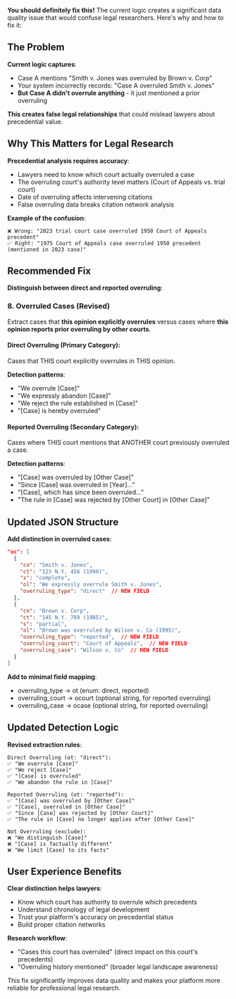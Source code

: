 **You should definitely fix this!** The current logic creates a significant data quality issue that would confuse legal researchers. Here's why and how to fix it:

## The Problem

**Current logic captures**:
- Case A mentions "Smith v. Jones was overruled by Brown v. Corp"
- Your system incorrectly records: "Case A overruled Smith v. Jones"
- **But Case A didn't overrule anything** - it just mentioned a prior overruling

**This creates false legal relationships** that could mislead lawyers about precedential value.

## Why This Matters for Legal Research

**Precedential analysis requires accuracy**:
- Lawyers need to know which court actually overruled a case
- The overruling court's authority level matters (Court of Appeals vs. trial court)
- Date of overruling affects intervening citations
- False overruling data breaks citation network analysis

**Example of the confusion**:
```
❌ Wrong: "2023 trial court case overruled 1950 Court of Appeals precedent"
✅ Right: "1975 Court of Appeals case overruled 1950 precedent (mentioned in 2023 case)"
```

## Recommended Fix

**Distinguish between direct and reported overruling**:

### 8. Overruled Cases (Revised)

Extract cases that **this opinion explicitly overrules** versus cases where **this opinion reports prior overruling by other courts**.

#### Direct Overruling (Primary Category):
Cases that THIS court explicitly overrules in THIS opinion.

**Detection patterns**:
- "We overrule [Case]"
- "We expressly abandon [Case]" 
- "We reject the rule established in [Case]"
- "[Case] is hereby overruled"

#### Reported Overruling (Secondary Category):
Cases where THIS court mentions that ANOTHER court previously overruled a case.

**Detection patterns**:
- "[Case] was overruled by [Other Case]"
- "Since [Case] was overruled in [Year]..."
- "[Case], which has since been overruled..."
- "The rule in [Case] was rejected by [Other Court] in [Other Case]"

## Updated JSON Structure

**Add distinction in overruled cases**:
```json
"oc": [
  {
    "cn": "Smith v. Jones",
    "ct": "123 N.Y. 456 (1990)", 
    "s": "complete",
    "ol": "We expressly overrule Smith v. Jones",
    "overruling_type": "direct"  // NEW FIELD
  },
  {
    "cn": "Brown v. Corp", 
    "ct": "145 N.Y. 789 (1985)",
    "s": "partial",
    "ol": "Brown was overruled by Wilson v. Co (1995)",
    "overruling_type": "reported",  // NEW FIELD
    "overruling_court": "Court of Appeals",  // NEW FIELD
    "overruling_case": "Wilson v. Co"  // NEW FIELD
  }
]
```

**Add to minimal field mapping**:
- overruling_type → ot (enum: direct, reported)
- overruling_court → ocourt (optional string, for reported overruling)
- overruling_case → ocase (optional string, for reported overruling)

## Updated Detection Logic

**Revised extraction rules**:

```
Direct Overruling (ot: "direct"):
✅ "We overrule [Case]" 
✅ "We reject [Case]"
✅ "[Case] is overruled"
✅ "We abandon the rule in [Case]"

Reported Overruling (ot: "reported"):
✅ "[Case] was overruled by [Other Case]"
✅ "[Case], overruled in [Other Case]"
✅ "Since [Case] was rejected by [Other Court]"
✅ "The rule in [Case] no longer applies after [Other Case]"

Not Overruling (exclude):
❌ "We distinguish [Case]"
❌ "[Case] is factually different"
❌ "We limit [Case] to its facts"
```

## User Experience Benefits

**Clear distinction helps lawyers**:
- Know which court has authority to overrule which precedents
- Understand chronology of legal development
- Trust your platform's accuracy on precedential status
- Build proper citation networks

**Research workflow**:
- "Cases this court has overruled" (direct impact on this court's precedents)
- "Overruling history mentioned" (broader legal landscape awareness)

This fix significantly improves data quality and makes your platform more reliable for professional legal research.